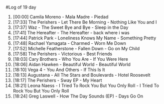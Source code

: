 #Log of 19 day

1. [00:00] Camila Moreno - Mala Madre - Piedad
1. [17:33] The Perishers - Let There Be Morning - Nothing Like You and I
1. [17:37] Waz - The Sweet Bye and Bye - Sleep in the Day
1. [17:41] The Hereafter - The Hereafter - back where i was
1. [17:44] Patrick Park - Loneliness Knows My Name - Something Pretty
1. [17:48] Rachael Yamagata - Charmed - Worn Me Down
1. [17:52] Michelle Featherstone - Fallen Down - Go on My Child
1. [17:58] The Perishers - Victorious - Best Friends
1. [18:03] Cary Brothers - Who You Are - If You Were Here
1. [18:06] Aidan Hawken - Beautiful World - Beautiful World
1. [18:10] Vega 4 - You And Others - If This Is It
1. [18:13] Augustana - All The Stars and Boulevards - Hotel Roosevelt
1. [18:17] The Perishers - Sway EP - My Heart
1. [18:21] Leona Naess - I Tried To Rock You But You Only Roll - I Tried To Rock You But You Only Roll
1. [18:24] Greg Laswell - How The Day Sounds (EP) - Days Go On
